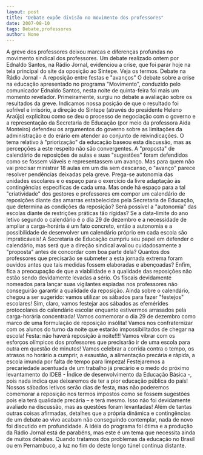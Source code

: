 ```yaml
---
layout: post
title: "Debate expõe divisão no movimento dos professores"
date: 2007-08-10
tags: Debate,professores
author: None
---
```


A greve dos professores deixou marcas e diferen&ccedil;as profundas no movimento sindical dos professores. Um debate realizado ontem por Ednaldo Santos, na R&aacute;dio Jornal, evidenciou a crise, que foi parar hoje na tela principal do site da oposi&ccedil;&atilde;o ao Sintepe. Veja os termos.
Debate na R&aacute;dio Jornal - A reposi&ccedil;&atilde;o entre festas e &quot;avan&ccedil;os&quot;
O debate sobre a crise na educa&ccedil;&atilde;o apresentado no programa &quot;Movimento&quot;, conduzido pelo comunicador Ednaldo Santos, nesta noite de quinta-feira foi mais um momento revelador.
Primeiramente, surgiu no debate a avalia&ccedil;&atilde;o sobre os resultados da greve. Indicamos nossa posi&ccedil;&atilde;o de que o resultado foi sofr&iacute;vel e irris&oacute;rio, a dire&ccedil;&atilde;o do Sintepe (atrav&eacute;s do presidente Heleno Ara&uacute;jo) explicitou como se deu o processo de negocia&ccedil;&atilde;o com o governo e a representa&ccedil;&atilde;o da Secretaria de Educa&ccedil;&atilde;o (por meio da professora A&iacute;da Monteiro) defendeu os argumentos do governo sobre as limita&ccedil;&otilde;es da administra&ccedil;&atilde;o e do er&aacute;rio em atender ao conjunto de reivindica&ccedil;&otilde;es. O tema relativo &agrave; &quot;prioriza&ccedil;&atilde;o&quot; da educa&ccedil;&atilde;o baseou esta discuss&atilde;o, mas as percep&ccedil;&otilde;es a este respeito n&atilde;o s&atilde;o convergentes.
A &quot;proposta&quot; de calend&aacute;rio de reposi&ccedil;&otilde;es de aulas e suas &quot;sugest&otilde;es&quot; foram defendidos como se fossem vi&aacute;veis e representassem um avan&ccedil;o. Mas para quem n&atilde;o vai precisar ministrar 18 aulas em um dia sem descanso, o &quot;avan&ccedil;o&quot; parece resolver pend&ecirc;ncias deixadas pela greve. 
Prega-se autonomia das unidades escolares e o espa&ccedil;o para o exerc&iacute;cio da livre adapta&ccedil;&atilde;o &agrave;s conting&ecirc;ncias espec&iacute;ficas de cada uma. Mas onde h&aacute; espa&ccedil;o para a tal &quot;criatividade&quot; dos gestores e professores em compor um calend&aacute;rio de reposi&ccedil;&otilde;es diante das amarras estabelecidas pela Secretaria de Educa&ccedil;&atilde;o, que determina as condi&ccedil;&otilde;es da reposi&ccedil;&atilde;o? Ser&aacute; poss&iacute;vel a &quot;autonomia&quot; das escolas diante de restri&ccedil;&otilde;es pr&aacute;ticas t&atilde;o r&iacute;gidas? 
Se a data-limite do ano letivo segundo o calend&aacute;rio &eacute; o dia 29 de dezembro e a necessidade de ampliar a carga-hor&aacute;ria &eacute; um fato concreto, ent&atilde;o a autonomia e a possibilidade de desenvolver um calend&aacute;rio pr&oacute;prio em cada escola s&atilde;o impratic&aacute;veis! 
A Secretaria de Educa&ccedil;&atilde;o cumpriu seu papel em defender o calend&aacute;rio, mas ser&aacute; que a dire&ccedil;&atilde;o sindical avaliou cuidadosamente a &quot;proposta&quot; antes de concordar com boa parte dela? Quantos dos professores que precisar&atilde;o se submeter a esta jornada extrema foram ouvidos antes que tais medidas fossem elaboradas e aben&ccedil;oadas? Enfim, fica a preocupa&ccedil;&atilde;o de que a viabilidade e a qualidade das reposi&ccedil;&otilde;es n&atilde;o est&atilde;o sendo devidamente levadas a s&eacute;rio. Os fiscais devidamente nomeados para lan&ccedil;ar suas vigilantes espiadas nos professores n&atilde;o conseguir&atilde;o garantir a qualidade da reposi&ccedil;&atilde;o.
Ainda sobre o calend&aacute;rio, chegou a ser sugerido: vamos utilizar os s&aacute;bados para fazer &quot;festejos&quot; escolares! 
Sim, claro, vamos festejar aos s&aacute;bados as efem&eacute;rides protocolares do calend&aacute;rio escolar enquanto estivermos arrasados pela carga-hor&aacute;ria concentrada! Vamos comemorar o dia 29 de dezembro como marco de uma formula&ccedil;&atilde;o de reposi&ccedil;&atilde;o ins&oacute;lita! Vamos nos confraternizar com os alunos do turno da noite que estar&atilde;o impossibilitados de chegar na escola! Festa: n&atilde;o haver&aacute; reposi&ccedil;&atilde;o &agrave; noite!!!! 
Vamos vibrar com os esfor&ccedil;os ol&iacute;mpicos dos professores que precisar&atilde;o ir de uma escola para outra em quest&atilde;o de minutos! Vamos celebrar a corrida contra o tempo, os atrasos no hor&aacute;rio a cumprir, a exaust&atilde;o, a alimenta&ccedil;&atilde;o prec&aacute;ria e r&aacute;pida, a escola imunda por falta de tempo para limpeza! 
Festejaremos a precariedade acentuada de um trabalho j&aacute; prec&aacute;rio e o medo do pr&oacute;ximo levantamento do IDEB - &Iacute;ndice de desenvolvimento da Educa&ccedil;&atilde;o B&aacute;sica -, pois nada indica que deixaremos de ter a pior educa&ccedil;&atilde;o p&uacute;blica do pa&iacute;s! 
Nossos s&aacute;bados letivos ser&atilde;o dias de festa, mas n&atilde;o poderemos comemorar a reposi&ccedil;&atilde;o nos termos impostos como se fossem sugest&otilde;es pois ela ter&aacute; qualidade prec&aacute;ria &ndash; e ter&aacute; mesmo. Isso n&atilde;o foi devidamente avaliado na discuss&atilde;o, mas as quest&otilde;es foram levantadas!
Al&eacute;m de tantas outras coisas afirmadas, detalhes que a pr&oacute;pria din&acirc;mica e conting&ecirc;ncias de um debate ao vivo acabam n&atilde;o conseguindo contemplar, nada de novo foi discutido em profundidade. A id&eacute;ia do programa foi &oacute;tima e a produ&ccedil;&atilde;o da R&aacute;dio Jornal est&aacute; de parab&eacute;ns, mas este &eacute; um tema que necessita ainda de muitos debates.
Quando tratamos dos problemas da educa&ccedil;&atilde;o no Brasil ou em Pernambuco, a luz no fim do deste longo t&uacute;nel continua distante.

&nbsp;
 